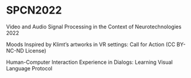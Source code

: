 # SPCN2022

Video and Audio Signal Processing in the Context of Neurotechnologies 2022

Moods Inspired by Klimt’s artworks in VR settings: Call for Action (CC BY-NC-ND License)

Human-Computer Interaction Experience in Dialogs: Learning Visual Language Protocol 
